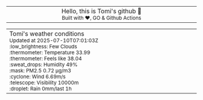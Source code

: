 
<div align="center">
<table>
<tbody>
<td align="center">
<img width="2000" height="0"><br>
Hello, this is Tomi's github 👋<br>
<sup>Built with ❤️, GO & Github Actions</sup><br>
<img width="2000" height="0">
</td>
</tbody>
</table>
</div>
<table>
<tbody>
<td align="left">
<img width="2000" height="0"><br>
Tomi's weather conditions<br>
<sup>Updated at 2025-07-10T07:01:03Z</sup><br>
<sup>:low_brightness: Few Clouds</sup><br>
<sup>:thermometer: Temperature 33.99 </sup><br>
<sup>:thermometer: Feels like 38.04</sup><br>
<sup>:sweat_drops: Humidity 49%</sup><br>
<sup>:mask: PM2.5 0.72 μg/m3</sup><br>
<sup>:cyclone: Wind 6.69m/s </sup><br>
<sup>:telescope: Visibility 10000m </sup><br>
<sup>:droplet: Rain 0mm/last 1h </sup><br>
<img width="2000" height="0">
</td>
<td align="left">
<img width="2000" height="0"><br>
<br>
<img width="2000" height="0">
</td>
</tbody>
</table>
</div>
    